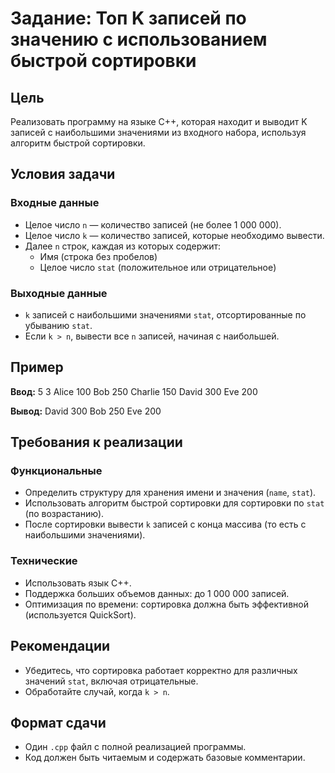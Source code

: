 # Задание: Топ K записей по значению с использованием быстрой сортировки

## Цель
Реализовать программу на языке C++, которая находит и выводит K записей с наибольшими значениями из входного набора, используя алгоритм быстрой сортировки.

## Условия задачи

### Входные данные
- Целое число `n` — количество записей (не более 1 000 000).
- Целое число `k` — количество записей, которые необходимо вывести.
- Далее `n` строк, каждая из которых содержит:
  - Имя (строка без пробелов)
  - Целое число `stat` (положительное или отрицательное)

### Выходные данные
- `k` записей с наибольшими значениями `stat`, отсортированные по убыванию `stat`.
- Если `k > n`, вывести все `n` записей, начиная с наибольшей.

## Пример

**Ввод:**
5 3
Alice 100
Bob 250
Charlie 150
David 300
Eve 200


**Вывод:**
David 300
Bob 250
Eve 200


## Требования к реализации

### Функциональные
- Определить структуру для хранения имени и значения (`name`, `stat`).
- Использовать алгоритм быстрой сортировки для сортировки по `stat` (по возрастанию).
- После сортировки вывести `k` записей с конца массива (то есть с наибольшими значениями).

### Технические
- Использовать язык C++.
- Поддержка больших объемов данных: до 1 000 000 записей.
- Оптимизация по времени: сортировка должна быть эффективной (используется QuickSort).

## Рекомендации
- Убедитесь, что сортировка работает корректно для различных значений `stat`, включая отрицательные.
- Обработайте случай, когда `k > n`.

## Формат сдачи
- Один `.cpp` файл с полной реализацией программы.
- Код должен быть читаемым и содержать базовые комментарии.
